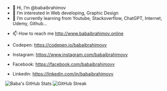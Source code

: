 - 👋 Hi, I’m @babaibrahimov
- 👀 I’m interested in Web developing, Graphic Design
- 🌱 I’m currently learning from Youtube, Stackoverflow, ChatGPT, Internet, Udemy, Github...
<!---  - 💞️ I’m looking to collaborate on ... --->
- 📫 How to reach me http://www.babaibrahimov.online


- Codepen: https://codepen.io/babaibrahimovv
- Instagram: https://www.instagram.com/babaibrahimovv
- Facebook: https://facebook.com/babaibrahimovv
- Linkedin: https://linkedin.com/in/babaibrahimovv

![Baba's GitHub Stats](https://github-readme-stats.vercel.app/api?username=babaibrahimov&show_icons=true&theme=radical)
![GitHub Streak](https://github-readme-streak-stats.herokuapp.com/?username=babaibrahimov&theme=radical)



<!---
babaibrahimov/babaibrahimov is a ✨ special ✨ repository because its `README.md` (this file) appears on your GitHub profile.
You can click the Preview link to take a look at your changes.
--->
